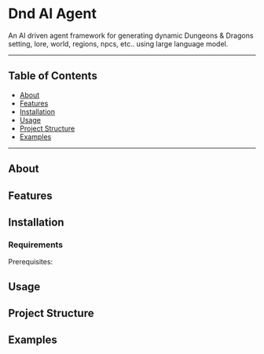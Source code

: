 # Dnd AI Agent
An AI driven agent framework for generating dynamic Dungeons & Dragons setting, lore, world, regions, npcs, etc.. 
using large language model.

---

## Table of Contents

- [About](#about)
- [Features](#features)
- [Installation](#installation)
- [Usage](#usage)
- [Project Structure](#project-structure)
- [Examples](#examples)

---

## About

## Features

## Installation

### Requirements
Prerequisites:

## Usage

## Project Structure

## Examples
